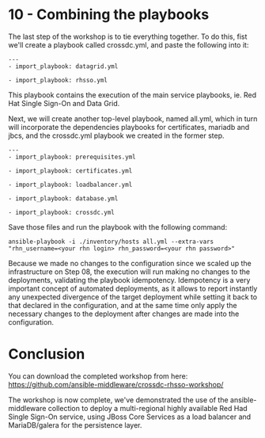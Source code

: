 # 10 - Combining the playbooks

The last step of the workshop is to tie everything together.  To do this, fist we'll create a playbook called crossdc.yml, and paste the following into it:

```
---
- import_playbook: datagrid.yml

- import_playbook: rhsso.yml

```

This playbook contains the execution of the main service playbooks, ie. Red Hat Single Sign-On and Data Grid.

Next, we will create another top-level playbook, named all.yml, which in turn will incorporate the dependencies playbooks for certificates, mariadb and jbcs, and the crossdc.yml playbook we created in the former step.

```
---
- import_playbook: prerequisites.yml

- import_playbook: certificates.yml

- import_playbook: loadbalancer.yml

- import_playbook: database.yml

- import_playbook: crossdc.yml
```

Save those files and run the playbook with the following command:

`ansible-playbook -i ./inventory/hosts all.yml --extra-vars "rhn_username=<your rhn login> rhn_password=<your rhn password>" `

Because we made no changes to the configuration since we scaled up the infrastructure on Step 08, the execution will run making no changes to the deployments, validating the playbook idempotency.
Idempotency is a very important concept of automated deployments, as it allows to report instantly any unexpected divergence of the target deployment while setting it back to that declared in the configuration, and at the same time only apply the necessary changes to the deployment after changes are made into the configuration.

# Conclusion

You can download the completed workshop from here:  https://github.com/ansible-middleware/crossdc-rhsso-workshop/

The workshop is now complete, we've demonstrated the use of the ansible-middleware collection to deploy a multi-regional highly available Red Had Single Sign-On service, using JBoss Core Services as a load balancer and MariaDB/galera for the persistence layer.
